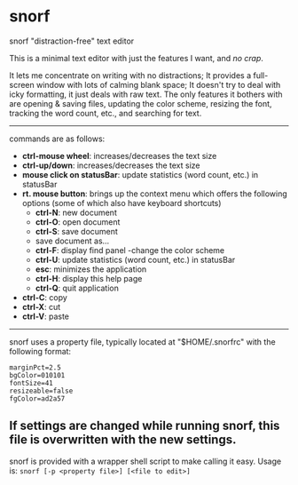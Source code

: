 snorf
=====

snorf "distraction-free" text editor

This is a minimal text editor with just the features I want, and *no crap*.

It lets me concentrate on writing with no distractions; It provides a full-screen window with lots of calming blank space; It doesn't try to deal with icky formatting, it just deals with raw text. The only features it bothers with are opening & saving files, updating the color scheme, resizing the font, tracking the word count, etc., and searching for text.

-----

commands are as follows:

- **ctrl-mouse wheel**: increases/decreases the text size
- **ctrl-up/down**: increases/decreases the text size
- **mouse click on statusBar**: update statistics (word count, etc.) in statusBar
- **rt. mouse button**: brings up the context menu which offers the following options (some of which also have keyboard shortcuts)
  - **ctrl-N**: new document
  - **ctrl-O**: open document
  - **ctrl-S**: save document
  - save document as...
  - **ctrl-F**: display find panel
  -change the color scheme
  - **ctrl-U**: update statistics (word count, etc.) in statusBar
  - **esc**: minimizes the application
  - **ctrl-H**: display this help page
  - **ctrl-Q**: quit application
- **ctrl-C**: copy
- **ctrl-X**: cut
- **ctrl-V**: paste
-----
snorf uses a property file, typically located at "$HOME/.snorfrc" with the following format:

    marginPct=2.5
    bgColor=010101
    fontSize=41
    resizeable=false
    fgColor=ad2a57

If settings are changed while running snorf, this file is overwritten with the new settings.
-----
snorf is provided with a wrapper shell script to make calling it easy.  Usage is: ```snorf [-p <property file>] [<file to edit>]```
